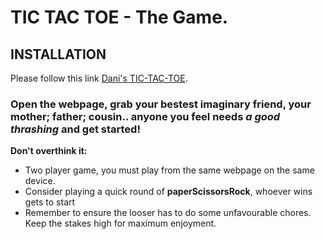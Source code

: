 # TIC TAC TOE - The Game. 

## INSTALLATION 
Please follow this link [Dani's TIC-TAC-TOE](https://daniiblack.github.io/project0/).

### Open the webpage, grab your bestest imaginary friend, your mother; father; cousin.. anyone you feel needs *a good thrashing* and get started! 
**Don't overthink it:** 
- Two player game, you must play from the same webpage on the same device. 
- Consider playing a quick round of **paperScissorsRock**, whoever wins gets to start
- Remember to ensure the looser has to do some unfavourable chores. Keep the stakes high for maximum enjoyment. 